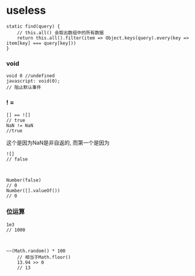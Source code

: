 # useless

    static find(query) {
        // this.all() 会取出数组中的所有数据
        return this.all().filter(item => Object.keys(query).every(key => item[key] === query[key]))
    }

### void

    void 0 //undefined
    javascript: void(0); 
    // 阻止默认事件

    

### ! =

    [] == ![]
    // true
    NaN != NaN
    //true

这个是因为NaN是非自返的, 而第一个是因为

    ![]
    // false

 

    Number(false)
    // 0
    Number([].valueOf())
    // 0

### 位运算

    1e3
    // 1000

    

    ~~(Math.random() * 100
        // 相当于Math.floor()
        13.94 >> 0
        // 13

